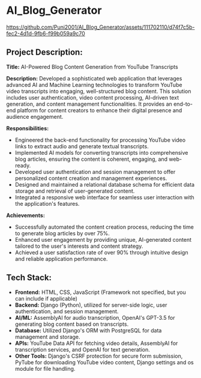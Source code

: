 ﻿# AI_Blog_Generator

https://github.com/Puni2001/AI_Blog_Generator/assets/111702110/d74f7c5b-fec2-4d1d-9fb6-f99b059a9c70


## Project Description:

**Title:** AI-Powered Blog Content Generation from YouTube Transcripts

**Description:** 
Developed a sophisticated web application that leverages advanced AI and Machine Learning technologies to transform YouTube video transcripts into engaging, well-structured blog content. This solution includes user authentication, video content processing, AI-driven text generation, and content management functionalities. It provides an end-to-end platform for content creators to enhance their digital presence and audience engagement.

**Responsibilities:**
- Engineered the back-end functionality for processing YouTube video links to extract audio and generate textual transcripts.
- Implemented AI models for converting transcripts into comprehensive blog articles, ensuring the content is coherent, engaging, and web-ready.
- Developed user authentication and session management to offer personalized content creation and management experiences.
- Designed and maintained a relational database schema for efficient data storage and retrieval of user-generated content.
- Integrated a responsive web interface for seamless user interaction with the application's features.

**Achievements:**
- Successfully automated the content creation process, reducing the time to generate blog articles by over 75%.
- Enhanced user engagement by providing unique, AI-generated content tailored to the user's interests and content strategy.
- Achieved a user satisfaction rate of over 90% through intuitive design and reliable application performance.

## Tech Stack:

- **Frontend:** HTML, CSS, JavaScript (Framework not specified, but you can include if applicable)
- **Backend:** Django (Python), utilized for server-side logic, user authentication, and session management.
- **AI/ML:** AssemblyAI for audio transcription, OpenAI's GPT-3.5 for generating blog content based on transcripts.
- **Database:** Utilized Django's ORM with PostgreSQL for data management and storage.
- **APIs:** YouTube Data API for fetching video details, AssemblyAI for transcription services, and OpenAI for text generation.
- **Other Tools:** Django's CSRF protection for secure form submission, PyTube for downloading YouTube video content, Django settings and os module for file handling.

